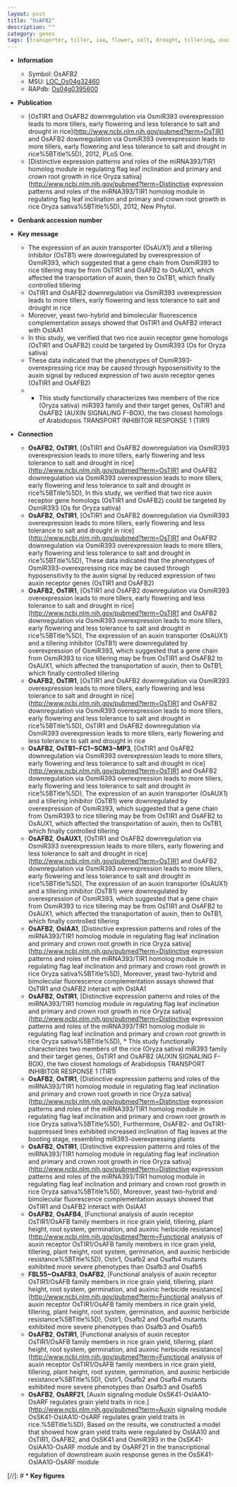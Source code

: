 ```yaml
---
layout: post
title: "OsAFB2"
description: ""
category: genes
tags: [transporter, tiller, iaa, flower, salt, drought, tillering, auxin]
---
```


* **Information**  
    + Symbol: OsAFB2  
    + MSU: [LOC_Os04g32460](http://rice.uga.edu/cgi-bin/ORF_infopage.cgi?orf=LOC_Os04g32460)  
    + RAPdb: [Os04g0395600](https://rapdb.dna.affrc.go.jp/locus/?name=Os04g0395600)  

* **Publication**  
    + [OsTIR1 and OsAFB2 downregulation via OsmiR393 overexpression leads to more tillers, early flowering and less tolerance to salt and drought in rice](http://www.ncbi.nlm.nih.gov/pubmed?term=OsTIR1 and OsAFB2 downregulation via OsmiR393 overexpression leads to more tillers, early flowering and less tolerance to salt and drought in rice%5BTitle%5D), 2012, PLoS One.
    + [Distinctive expression patterns and roles of the miRNA393/TIR1 homolog module in regulating flag leaf inclination and primary and crown root growth in rice Oryza sativa](http://www.ncbi.nlm.nih.gov/pubmed?term=Distinctive expression patterns and roles of the miRNA393/TIR1 homolog module in regulating flag leaf inclination and primary and crown root growth in rice Oryza sativa%5BTitle%5D), 2012, New Phytol.

* **Genbank accession number**  

* **Key message**  
    + The expression of an auxin transporter (OsAUX1) and a tillering inhibitor (OsTB1) were downregulated by overexpression of OsmiR393, which suggested that a gene chain from OsmiR393 to rice tillering may be from OsTIR1 and OsAFB2 to OsAUX1, which affected the transportation of auxin, then to OsTB1, which finally controlled tillering
    + OsTIR1 and OsAFB2 downregulation via OsmiR393 overexpression leads to more tillers, early flowering and less tolerance to salt and drought in rice
    + Moreover, yeast two-hybrid and bimolecular fluorescence complementation assays showed that OsTIR1 and OsAFB2 interact with OsIAA1
    + In this study, we verified that two rice auxin receptor gene homologs (OsTIR1 and OsAFB2) could be targeted by OsmiR393 (Os for Oryza sativa)
    + These data indicated that the phenotypes of OsmiR393-overexpressing rice may be caused through hyposensitivity to the auxin signal by reduced expression of two auxin receptor genes (OsTIR1 and OsAFB2)
    + * This study functionally characterizes two members of the rice (Oryza sativa) miR393 family and their target genes, OsTIR1 and OsAFB2 (AUXIN SIGNALING F-BOX), the two closest homologs of Arabidopsis TRANSPORT INHIBITOR RESPONSE 1 (TIR1)

* **Connection**  
    + __OsAFB2__, __OsTIR1__, [OsTIR1 and OsAFB2 downregulation via OsmiR393 overexpression leads to more tillers, early flowering and less tolerance to salt and drought in rice](http://www.ncbi.nlm.nih.gov/pubmed?term=OsTIR1 and OsAFB2 downregulation via OsmiR393 overexpression leads to more tillers, early flowering and less tolerance to salt and drought in rice%5BTitle%5D), In this study, we verified that two rice auxin receptor gene homologs (OsTIR1 and OsAFB2) could be targeted by OsmiR393 (Os for Oryza sativa)
    + __OsAFB2__, __OsTIR1__, [OsTIR1 and OsAFB2 downregulation via OsmiR393 overexpression leads to more tillers, early flowering and less tolerance to salt and drought in rice](http://www.ncbi.nlm.nih.gov/pubmed?term=OsTIR1 and OsAFB2 downregulation via OsmiR393 overexpression leads to more tillers, early flowering and less tolerance to salt and drought in rice%5BTitle%5D), These data indicated that the phenotypes of OsmiR393-overexpressing rice may be caused through hyposensitivity to the auxin signal by reduced expression of two auxin receptor genes (OsTIR1 and OsAFB2)
    + __OsAFB2__, __OsTIR1__, [OsTIR1 and OsAFB2 downregulation via OsmiR393 overexpression leads to more tillers, early flowering and less tolerance to salt and drought in rice](http://www.ncbi.nlm.nih.gov/pubmed?term=OsTIR1 and OsAFB2 downregulation via OsmiR393 overexpression leads to more tillers, early flowering and less tolerance to salt and drought in rice%5BTitle%5D), The expression of an auxin transporter (OsAUX1) and a tillering inhibitor (OsTB1) were downregulated by overexpression of OsmiR393, which suggested that a gene chain from OsmiR393 to rice tillering may be from OsTIR1 and OsAFB2 to OsAUX1, which affected the transportation of auxin, then to OsTB1, which finally controlled tillering
    + __OsAFB2__, __OsTIR1__, [OsTIR1 and OsAFB2 downregulation via OsmiR393 overexpression leads to more tillers, early flowering and less tolerance to salt and drought in rice](http://www.ncbi.nlm.nih.gov/pubmed?term=OsTIR1 and OsAFB2 downregulation via OsmiR393 overexpression leads to more tillers, early flowering and less tolerance to salt and drought in rice%5BTitle%5D), OsTIR1 and OsAFB2 downregulation via OsmiR393 overexpression leads to more tillers, early flowering and less tolerance to salt and drought in rice
    + __OsAFB2__, __OsTB1~FC1~SCM3~MP3__, [OsTIR1 and OsAFB2 downregulation via OsmiR393 overexpression leads to more tillers, early flowering and less tolerance to salt and drought in rice](http://www.ncbi.nlm.nih.gov/pubmed?term=OsTIR1 and OsAFB2 downregulation via OsmiR393 overexpression leads to more tillers, early flowering and less tolerance to salt and drought in rice%5BTitle%5D), The expression of an auxin transporter (OsAUX1) and a tillering inhibitor (OsTB1) were downregulated by overexpression of OsmiR393, which suggested that a gene chain from OsmiR393 to rice tillering may be from OsTIR1 and OsAFB2 to OsAUX1, which affected the transportation of auxin, then to OsTB1, which finally controlled tillering
    + __OsAFB2__, __OsAUX1__, [OsTIR1 and OsAFB2 downregulation via OsmiR393 overexpression leads to more tillers, early flowering and less tolerance to salt and drought in rice](http://www.ncbi.nlm.nih.gov/pubmed?term=OsTIR1 and OsAFB2 downregulation via OsmiR393 overexpression leads to more tillers, early flowering and less tolerance to salt and drought in rice%5BTitle%5D), The expression of an auxin transporter (OsAUX1) and a tillering inhibitor (OsTB1) were downregulated by overexpression of OsmiR393, which suggested that a gene chain from OsmiR393 to rice tillering may be from OsTIR1 and OsAFB2 to OsAUX1, which affected the transportation of auxin, then to OsTB1, which finally controlled tillering
    + __OsAFB2__, __OsIAA1__, [Distinctive expression patterns and roles of the miRNA393/TIR1 homolog module in regulating flag leaf inclination and primary and crown root growth in rice Oryza sativa](http://www.ncbi.nlm.nih.gov/pubmed?term=Distinctive expression patterns and roles of the miRNA393/TIR1 homolog module in regulating flag leaf inclination and primary and crown root growth in rice Oryza sativa%5BTitle%5D), Moreover, yeast two-hybrid and bimolecular fluorescence complementation assays showed that OsTIR1 and OsAFB2 interact with OsIAA1
    + __OsAFB2__, __OsTIR1__, [Distinctive expression patterns and roles of the miRNA393/TIR1 homolog module in regulating flag leaf inclination and primary and crown root growth in rice Oryza sativa](http://www.ncbi.nlm.nih.gov/pubmed?term=Distinctive expression patterns and roles of the miRNA393/TIR1 homolog module in regulating flag leaf inclination and primary and crown root growth in rice Oryza sativa%5BTitle%5D), * This study functionally characterizes two members of the rice (Oryza sativa) miR393 family and their target genes, OsTIR1 and OsAFB2 (AUXIN SIGNALING F-BOX), the two closest homologs of Arabidopsis TRANSPORT INHIBITOR RESPONSE 1 (TIR1)
    + __OsAFB2__, __OsTIR1__, [Distinctive expression patterns and roles of the miRNA393/TIR1 homolog module in regulating flag leaf inclination and primary and crown root growth in rice Oryza sativa](http://www.ncbi.nlm.nih.gov/pubmed?term=Distinctive expression patterns and roles of the miRNA393/TIR1 homolog module in regulating flag leaf inclination and primary and crown root growth in rice Oryza sativa%5BTitle%5D), Furthermore, OsAFB2- and OsTIR1-suppressed lines exhibited increased inclination of flag leaves at the booting stage, resembling miR393-overexpressing plants
    + __OsAFB2__, __OsTIR1__, [Distinctive expression patterns and roles of the miRNA393/TIR1 homolog module in regulating flag leaf inclination and primary and crown root growth in rice Oryza sativa](http://www.ncbi.nlm.nih.gov/pubmed?term=Distinctive expression patterns and roles of the miRNA393/TIR1 homolog module in regulating flag leaf inclination and primary and crown root growth in rice Oryza sativa%5BTitle%5D), Moreover, yeast two-hybrid and bimolecular fluorescence complementation assays showed that OsTIR1 and OsAFB2 interact with OsIAA1
    + __OsAFB2__, __OsAFB4__, [Functional analysis of auxin receptor OsTIR1/OsAFB family members in rice grain yield, tillering, plant height, root system, germination, and auxinic herbicide resistance](http://www.ncbi.nlm.nih.gov/pubmed?term=Functional analysis of auxin receptor OsTIR1/OsAFB family members in rice grain yield, tillering, plant height, root system, germination, and auxinic herbicide resistance%5BTitle%5D),  Ostir1, Osafb2 and Osafb4 mutants exhibited more severe phenotypes than Osafb3 and Osafb5
    + __FBL55~OsAFB3__, __OsAFB2__, [Functional analysis of auxin receptor OsTIR1/OsAFB family members in rice grain yield, tillering, plant height, root system, germination, and auxinic herbicide resistance](http://www.ncbi.nlm.nih.gov/pubmed?term=Functional analysis of auxin receptor OsTIR1/OsAFB family members in rice grain yield, tillering, plant height, root system, germination, and auxinic herbicide resistance%5BTitle%5D),  Ostir1, Osafb2 and Osafb4 mutants exhibited more severe phenotypes than Osafb3 and Osafb5
    + __OsAFB2__, __OsTIR1__, [Functional analysis of auxin receptor OsTIR1/OsAFB family members in rice grain yield, tillering, plant height, root system, germination, and auxinic herbicide resistance](http://www.ncbi.nlm.nih.gov/pubmed?term=Functional analysis of auxin receptor OsTIR1/OsAFB family members in rice grain yield, tillering, plant height, root system, germination, and auxinic herbicide resistance%5BTitle%5D),  Ostir1, Osafb2 and Osafb4 mutants exhibited more severe phenotypes than Osafb3 and Osafb5
    + __OsAFB2__, __OsARF21__, [Auxin signaling module OsSK41-OsIAA10-OsARF regulates grain yield traits in rice.](http://www.ncbi.nlm.nih.gov/pubmed?term=Auxin signaling module OsSK41-OsIAA10-OsARF regulates grain yield traits in rice.%5BTitle%5D),  Based on the results, we constructed a model that showed how grain yield traits were regulated by OsIAA10 and OsTIR1, OsAFB2, and OsSK41 and OsmiR393 in the OsSK41-OsIAA10-OsARF module and by OsARF21 in the transcriptional regulation of downstream auxin response genes in the OsSK41-OsIAA10-OsARF module

[//]: # * **Key figures**  


